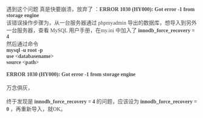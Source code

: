 <p style="box-sizing:border-box;margin-top:0px;margin-bottom:0px;padding:0px;word-break:normal;color:#454545;font-family:&quot;font-size:16px;white-space:normal;background-color:#FFFFFF;">
	遇到这个问题 真是快要崩溃，放弃了 ：<strong style="box-sizing:border-box;">ERROR 1030 (HY000): Got error -1 from storage engine</strong>
</p>
<p style="box-sizing:border-box;margin-top:0px;margin-bottom:0px;padding:0px;word-break:normal;color:#454545;font-family:&quot;font-size:16px;white-space:normal;background-color:#FFFFFF;">
	该错误操作步骤为，从一台服务器通过 phpmyadmin 导出的数据库，想导入到另外一台服务器，查看 MySQL 用户手册，在my.ini 中加入了&nbsp;<strong style="box-sizing:border-box;">innodb_force_recovery = 4</strong>
</p>
<p style="box-sizing:border-box;margin-top:0px;margin-bottom:0px;padding:0px;word-break:normal;color:#454545;font-family:&quot;font-size:16px;white-space:normal;background-color:#FFFFFF;">
	然后通过命令
</p>
<p style="box-sizing:border-box;margin-top:0px;margin-bottom:0px;padding:0px;word-break:normal;color:#454545;font-family:&quot;font-size:16px;white-space:normal;background-color:#FFFFFF;">
	<strong style="box-sizing:border-box;">mysql -u root -p</strong>
</p>
<p style="box-sizing:border-box;margin-top:0px;margin-bottom:0px;padding:0px;word-break:normal;color:#454545;font-family:&quot;font-size:16px;white-space:normal;background-color:#FFFFFF;">
	<strong style="box-sizing:border-box;">use &lt;databasename&gt;</strong>
</p>
<p style="box-sizing:border-box;margin-top:0px;margin-bottom:0px;padding:0px;word-break:normal;color:#454545;font-family:&quot;font-size:16px;white-space:normal;background-color:#FFFFFF;">
	<strong style="box-sizing:border-box;">source &lt;path&gt;</strong>
</p>
<p style="box-sizing:border-box;margin-top:0px;margin-bottom:0px;padding:0px;word-break:normal;color:#454545;font-family:&quot;font-size:16px;white-space:normal;background-color:#FFFFFF;">
	<strong style="box-sizing:border-box;"><br style="box-sizing:border-box;" />
</strong>
</p>
<p style="box-sizing:border-box;margin-top:0px;margin-bottom:0px;padding:0px;word-break:normal;color:#454545;font-family:&quot;font-size:16px;white-space:normal;background-color:#FFFFFF;">
	<strong style="box-sizing:border-box;">ERROR 1030 (HY000): Got error -1 from storage engine</strong>
</p>
<p style="box-sizing:border-box;margin-top:0px;margin-bottom:0px;padding:0px;word-break:normal;color:#454545;font-family:&quot;font-size:16px;white-space:normal;background-color:#FFFFFF;">
	&nbsp;
</p>
<p style="box-sizing:border-box;margin-top:0px;margin-bottom:0px;padding:0px;word-break:normal;color:#454545;font-family:&quot;font-size:16px;white-space:normal;background-color:#FFFFFF;">
	万念俱灰，
</p>
<p style="box-sizing:border-box;margin-top:0px;margin-bottom:0px;padding:0px;word-break:normal;color:#454545;font-family:&quot;font-size:16px;white-space:normal;background-color:#FFFFFF;">
	&nbsp;
</p>
<p style="box-sizing:border-box;margin-top:0px;margin-bottom:0px;padding:0px;word-break:normal;color:#454545;font-family:&quot;font-size:16px;white-space:normal;background-color:#FFFFFF;">
	终于发现是&nbsp;<strong style="box-sizing:border-box;">innodb_force_recovery = 4&nbsp;</strong>的问题，应该设为&nbsp;<strong style="box-sizing:border-box;">innodb_force_recovery = 0</strong>&nbsp;，再重新导入，就OK。
</p>